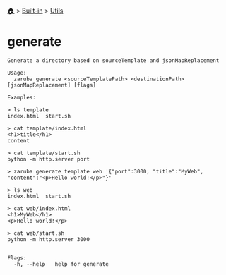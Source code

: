 <!--startTocHeader-->
[🏠](../../README.md) > [Built-in](../README.md) > [Utils](README.md)
# generate
<!--endTocHeader-->

```
Generate a directory based on sourceTemplate and jsonMapReplacement

Usage:
  zaruba generate <sourceTemplatePath> <destinationPath> [jsonMapReplacement] [flags]

Examples:

> ls template
index.html  start.sh

> cat template/index.html
<h1>title</h1>
content

> cat template/start.sh
python -m http.server port

> zaruba generate template web '{"port":3000, "title":"MyWeb", "content":"<p>Hello world!</p>"}'

> ls web
index.html  start.sh

> cat web/index.html
<h1>MyWeb</h1>
<p>Hello world!</p>

> cat web/start.sh
python -m http.server 3000


Flags:
  -h, --help   help for generate

```

<!--startTocSubtopic-->

<!--endTocSubtopic-->